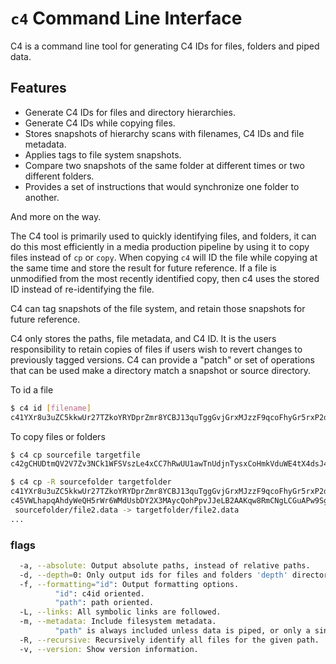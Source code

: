 # `c4` Command Line Interface

C4 is a command line tool for generating C4 IDs for files, folders and piped data.

## Features

- Generate C4 IDs for files and directory hierarchies.
- Generate C4 IDs while copying files.
- Stores snapshots of hierarchy scans with filenames, C4 IDs and file metadata.
- Applies tags to file system snapshots.
- Compare two snapshots of the same folder at different times or two different folders.
- Provides a set of instructions that would synchronize one folder to another.

And more on the way.

The C4 tool is primarily used to quickly identifying files, and folders, it can do
this most efficiently in a media production pipeline by using it to copy files instead of
`cp` or `copy`. When copying `c4` will ID the file while copying at the same time and store the result for future reference. If a file is unmodified from the most recently
identified copy, then c4 uses the stored ID instead of re-identifying the file.

C4 can tag snapshots of the file system, and retain those snapshots for future reference.

C4 only stores the paths, file metadata, and C4 ID.  It is the users responsibility to 
retain copies of files if users wish to revert changes to previously tagged versions. C4 can provide a "patch" or set of operations that can be used make a directory match a snapshot or source directory.

To id a file

```bash
$ c4 id [filename]
c41YXr8u3uZC5kkwUr27TZkoYRYDprZmr8YCBJ13quTggGvjGrxMJzzF9qcoFhyGr5rxP2dMtySJevJqQbC3R3hzyE
```

To copy files or folders

```bash
$ c4 cp sourcefile targetfile
c42gCHUDtmQV2V7Zv3NCk1WFSVszLe4xCC7hRwUU1awTnUdjnTysxCoHmkVduWE4tX4dsJ4xNEZpNvuiC74vJiPxTJ: sourcefile -> targetfile 

$ c4 cp -R sourcefolder targetfolder
c41YXr8u3uZC5kkwUr27TZkoYRYDprZmr8YCBJ13quTggGvjGrxMJzzF9qcoFhyGr5rxP2dMtySJevJqQbC3R3hzyE: sourcefolder/file1.data -> targetfolder/file1.data
c45VWLhapqAhdyWeQH5rWr6WMdUsbDY2X3MAycQohPpvJJeLB2AAKqw8RmCNgLCGuAPw9Sg7ywurSCmH7xCf86Y9zN:
 sourcefolder/file2.data -> targetfolder/file2.data
...
```

### flags

```bash
  -a, --absolute: Output absolute paths, instead of relative paths.
  -d, --depth=0: Only output ids for files and folders 'depth' directories deep.
  -f, --formatting="id": Output formatting options.
          "id": c4id oriented.
          "path": path oriented.
  -L, --links: All symbolic links are followed.
  -m, --metadata: Include filesystem metadata.
          "path" is always included unless data is piped, or only a single file is specified.
  -R, --recursive: Recursively identify all files for the given path.
  -v, --version: Show version information.
```

